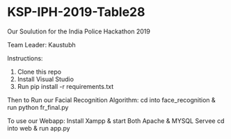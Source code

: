 # KSP-IPH-2019-Table28

Our Soulution for the India Police Hackathon 2019

Team Leader: Kaustubh

Instructions:
1. Clone this repo
2. Install Visual Studio
3. Run pip install -r requirements.txt

Then to Run our Facial Recognition Algorithm:
cd into face_recognition & run python fr_final.py

To use our Webapp:
Install Xampp & start Both Apache & MYSQL Servee
cd into web & run app.py
